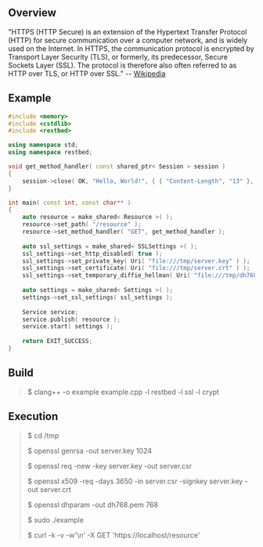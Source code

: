 Overview
--------

"HTTPS (HTTP Secure) is an extension of the Hypertext Transfer Protocol (HTTP) for secure communication over a computer network, and is widely used on the Internet. In HTTPS, the communication protocol is encrypted by Transport Layer Security (TLS), or formerly, its predecessor, Secure Sockets Layer (SSL). The protocol is therefore also often referred to as HTTP over TLS, or HTTP over SSL." -- [Wikipedia](https://en.wikipedia.org/wiki/HTTPS)

Example
-------

```C++
#include <memory>
#include <cstdlib>
#include <restbed>

using namespace std;
using namespace restbed;

void get_method_handler( const shared_ptr< Session > session )
{
    session->close( OK, "Hello, World!", { { "Content-Length", "13" }, { "Connection", "close" } } );
}

int main( const int, const char** )
{
    auto resource = make_shared< Resource >( );
    resource->set_path( "/resource" );
    resource->set_method_handler( "GET", get_method_handler );
    
    auto ssl_settings = make_shared< SSLSettings >( );
    ssl_settings->set_http_disabled( true );
    ssl_settings->set_private_key( Uri( "file:///tmp/server.key" ) );
    ssl_settings->set_certificate( Uri( "file:///tmp/server.crt" ) );
    ssl_settings->set_temporary_diffie_hellman( Uri( "file:///tmp/dh768.pem" ) );
    
    auto settings = make_shared< Settings >( );
    settings->set_ssl_settings( ssl_settings );
    
    Service service;
    service.publish( resource );
    service.start( settings );
    
    return EXIT_SUCCESS;
}
```

Build
-----

> $ clang++ -o example example.cpp -l restbed -l ssl -l crypt

Execution
---------

> $ cd /tmp
>
> $ openssl genrsa -out server.key 1024
>
> $ openssl req -new -key server.key -out server.csr
>
> $ openssl x509 -req -days 3650 -in server.csr -signkey server.key -out server.crt
>
> $ openssl dhparam -out dh768.pem 768
> 
> $ sudo ./example
>
> $ curl -k -v -w'\n' -X GET 'https://localhost/resource'
